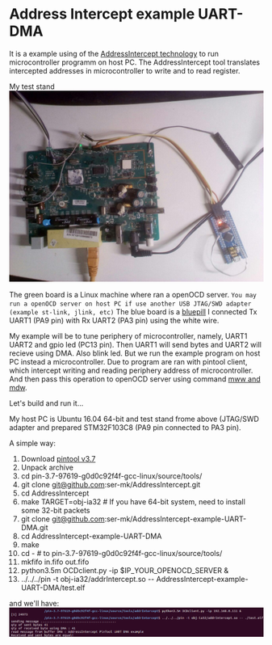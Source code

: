 # Address Intercept example UART-DMA

It is a example using of the [AddressIntercept technology](https://github.com/ser-mk/AddressIntercept "AddressIntercept technology")  to run microcontroller programm on host  PC. The AddressIntercept tool translates intercepted addresses in microcontroller to write and to read register.

 My test stand
 ![alt text](img/stand.jpg "My stand")

 The green board is a Linux machine where ran a openOCD server.
 `You may run a openOCD server on host PC if use another USB JTAG/SWD adapter (example st-link, jlink, etc)`
 The blue board is a [bluepill](https://www.google.com/search?client=ubuntu&channel=fs&q=bluepill&ie=utf-8&oe=utf-8 "bluepill")
I connected Tx UART1 (PA9 pin) with Rx UART2 (PA3 pin) using the white wire.

My example will be to tune periphery of microcontroller, namely, UART1 UART2 and gpio led (PC13 pin). Then UART1 will send bytes and UART2 will recieve using DMA. Also blink led.
But we run the example program on host PC instead a microcontroller. Due to program are ran with pintool client, which intercept writing and reading  periphery address of microcontroller. And then pass this operation to openOCD server using command [mww and mdw](http://openocd.org/doc/html/General-Commands.html "mww and mdw").

Let's build and run it...

My host PC is Ubuntu 16.04 64-bit and test stand frome above (JTAG/SWD adapter and prepared STM32F103C8 (PA9 pin connected to PA3 pin).

А simple way:

1. Download [pintool v3.7](https://software.intel.com/en-us/articles/pin-a-dynamic-binary-instrumentation-tool "pintool  v3.7") 
2. Unpack archive
3. cd pin-3.7-97619-g0d0c92f4f-gcc-linux/source/tools/
4. git clone git@github.com:ser-mk/AddressIntercept.git
5. cd AddressIntercept
6. make TARGET=obj-ia32 # If you have 64-bit system, need to install some 32-bit packets
7. git clone git@github.com:ser-mk/AddressIntercept-example-UART-DMA.git
8. cd AddressIntercept-example-UART-DMA
9. make
10. cd - # to  pin-3.7-97619-g0d0c92f4f-gcc-linux/source/tools/
11. mkfifo in.fifo out.fifo
12. python3.5m OCDclient.py -ip $IP_YOUR_OPENOCD_SERVER &
13. ../../../pin -t obj-ia32/addrIntercept.so -- AddressIntercept-example-UART-DMA/test.elf

and we'll have:
![alt text](img/uart.png "Show out")